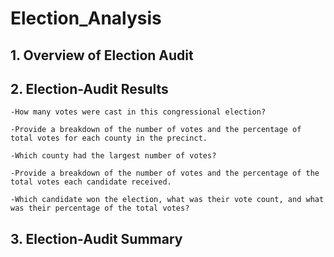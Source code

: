 # Election_Analysis
## 1. Overview of Election Audit

## 2. Election-Audit Results
    -How many votes were cast in this congressional election?
    
    -Provide a breakdown of the number of votes and the percentage of total votes for each county in the precinct.
    
    -Which county had the largest number of votes?
    
    -Provide a breakdown of the number of votes and the percentage of the total votes each candidate received.
    
    -Which candidate won the election, what was their vote count, and what was their percentage of the total votes?
    
## 3. Election-Audit Summary
